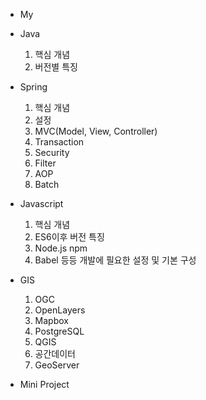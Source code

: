 * My

- Java
  1. 핵심 개념
  2. 버전별 특징
  
- Spring
  1. 핵심 개념
  2. 설정
  3. MVC(Model, View, Controller)
  4. Transaction
  5. Security
  6. Filter
  7. AOP
  8. Batch
  
- Javascript
  1. 핵심 개념
  2. ES6이후 버전 특징
  3. Node.js npm
  4. Babel 등등 개발에 필요한 설정 및 기본 구성
  
- GIS
  1. OGC
  2. OpenLayers
  3. Mapbox
  4. PostgreSQL
  5. QGIS
  6. 공간데이터
  7. GeoServer

- Mini Project

